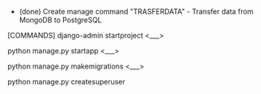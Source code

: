 


- (done) Create manage command "TRASFERDATA" - Transfer data from MongoDB to PostgreSQL



[COMMANDS]
django-admin startproject <___>

python manage.py startapp <___>

python manage.py makemigrations <___>

python manage.py createsuperuser